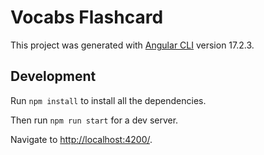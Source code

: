 # Vocabs Flashcard

This project was generated with [Angular CLI](https://angular.dev/tools/cli) version 17.2.3.

## Development

Run ```npm install``` to install all the dependencies.

Then run ``` npm run start ``` for a dev server. 

Navigate to [http://localhost:4200/](http://localhost:4200/). 




